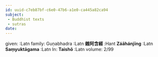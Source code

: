```yaml
---
id: uuid-c7eb87bf-c6e0-47b6-a1e0-ca445a82ca94
subject: 
 - Buddhist texts
 - sutras
date: 
---
```


given:  :Latn
family: Guṇabhadra :Latn
**雜阿含經** :Hant
**Záāhánjīng** :Latn
**Saṃyuktāgama** :Latn
In: 
**Taishō** :Latn
volume: 2/99